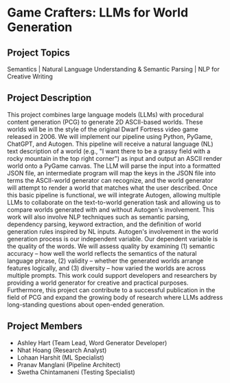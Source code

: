 # Game Crafters: LLMs for World Generation

## Project Topics
Semantics | Natural Language Understanding & Semantic Parsing | NLP for Creative Writing

## Project Description
This project combines large language models (LLMs) with procedural content generation (PCG) to generate 2D ASCII-based worlds. These worlds will be in the style of the original Dwarf Fortress video game released in 2006. We will implement our pipeline using Python, PyGame, ChatGPT, and Autogen. This pipeline will receive a natural language (NL) text description of a world (e.g., "I want there to be a grassy field with a rocky mountain in the top right corner") as input and output an ASCII render world onto a PyGame canvas. The LLM will parse the input into a formatted JSON file, an intermediate program will map the keys in the JSON file into terms the ASCII-world generator can recognize, and the world generator will attempt to render a world that matches what the user described. Once this basic pipeline is functional, we will integrate Autogen, allowing multiple LLMs to collaborate on the text-to-world generation task and allowing us to compare worlds generated with and without Autogen's involvement. This work will also involve NLP techniques such as semantic parsing, dependency parsing, keyword extraction, and the definition of world generation rules inspired by NL inputs. Autogen's involvement in the world generation process is our independent variable. Our dependent variable is the quality of the words. We will assess quality by examining (1) semantic accuracy –  how well the world reflects the semantics of the natural language phrase, (2) validity – whether the generated worlds arrange features logically, and (3) diversity – how varied the worlds are across multiple prompts. This work could support developers and researchers by providing a world generator for creative and practical purposes. Furthermore, this project can contribute to a successful publication in the field of PCG and expand the growing body of research where LLMs address long-standing questions about open-ended generation.

## Project Members
- Ashley Hart (Team Lead, Word Generator Developer)
- Nhat Hoang (Research Analyst)
- Lohaan Harshit (ML Specialist)
- Pranav Manglani (Pipeline Architect)
- Swetha Chintamaneni (Testing Specialist)
  
